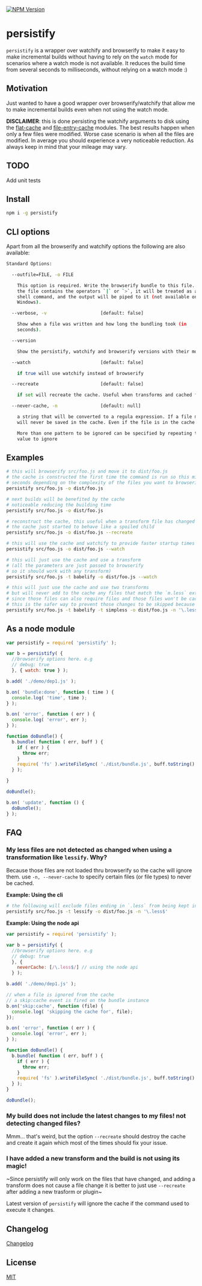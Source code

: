 [![NPM Version](http://img.shields.io/npm/v/persistify.svg?style=flat)](https://npmjs.org/package/persistify)

# persistify
`persistify` is a wrapper over watchify and browserify to make it easy to make incremental builds without having to rely on the `watch` mode for scenarios where a watch mode is not available. It reduces the build time from several seconds to milliseconds, without relying on a watch mode :)

## Motivation
Just wanted to have a good wrapper over browserify/watchify that allow me to make incremental builds even when not using the watch mode.

**DISCLAIMER**: this is done persisting the watchify arguments to disk using the [flat-cache](https://npmjs.org/package/flat-cache) and [file-entry-cache](https://npmjs.org/package/file-entry-cache) modules. The best results happen when only a few files were modified. Worse case scenario is when all the files are modified. In average you should experience a very noticeable reduction. As always keep in mind that your mileage may vary.

## TODO

Add unit tests

## Install

```bash
npm i -g persistify
```

## CLI options

Apart from all the browserify and watchify options the following are also available:

```bash
Standard Options:

  --outfile=FILE, -o FILE

    This option is required. Write the browserify bundle to this file. If
    the file contains the operators `|` or `>`, it will be treated as a
    shell command, and the output will be piped to it (not available on
    Windows).

  --verbose, -v                    [default: false]

    Show when a file was written and how long the bundling took (in
    seconds).

  --version

    Show the persistify, watchify and browserify versions with their module paths.

  --watch                          [default: false]

    if true will use watchify instead of browserify

  --recreate                       [default: false]

    if set will recreate the cache. Useful when transforms and cached files refuse to cooperate

  --never-cache, -n                [default: null]

    a string that will be converted to a regula expression. If a file matches the returned regExp
    will never be saved in the cache. Even if the file is in the cache already it will be ignored.

    More than one pattern to be ignored can be specified by repeating this option with other regex
    value to ignore

```

## Examples

```bash
# this will browserify src/foo.js and move it to dist/foo.js
# the cache is constructed the first time the command is run so this might take a few
# seconds depending on the complexity of the files you want to browserify
persistify src/foo.js -o dist/foo.js

# next builds will be benefited by the cache
# noticeable reducing the building time
persistify src/foo.js -o dist/foo.js

# reconstruct the cache, this useful when a transform file has changed or
# the cache just started to behave like a spoiled child
persistify src/foo.js -o dist/foo.js --recreate

# this will use the cache and watchify to provide faster startup times on watch mode
persistify src/foo.js -o dist/foo.js --watch

# this will just use the cache and use a transform
# (all the parameters are just passed to browserify
# so it should work with any transform)
persistify src/foo.js -t babelify -o dist/foo.js --watch

# this will just use the cache and use two transforms
# but will never add to the cache any files that match the `m.less` extension
# since those files can also require files and those files won't be cached
# this is the safer way to prevent those changes to be skipped because of the cache
persistify src/foo.js -t babelify -t simpless -o dist/foo.js -n '\.less$'
```

## As a node module

```javascript
var persistify = require( 'persistify' );

var b = persistify( {
  //browserify options here. e.g
  // debug: true
  }, { watch: true } );

b.add( './demo/dep1.js' );

b.on( 'bundle:done', function ( time ) {
  console.log( 'time', time );
} );

b.on( 'error', function ( err ) {
  console.log( 'error', err );
} );

function doBundle() {
  b.bundle( function ( err, buff ) {
    if ( err ) {
      throw err;
    }
    require( 'fs' ).writeFileSync( './dist/bundle.js', buff.toString() );
  } );

}

doBundle();

b.on( 'update', function () {
  doBundle();
} );

```

## FAQ

### My less files are not detected as changed when using a transformation like `lessify`. Why?

Because those files are not loaded thru browserify so the cache will ignore them. use `-n, --never-cache` to specify certain files (or file types) to never be cached.

**Example: Using the cli**

```bash
# the following will exclude files ending in `.less` from being kept in the cache
persistify src/foo.js -t lessify -o dist/foo.js -n '\.less$'
```

**Example: Using the node api**
```javascript
var persistify = require( 'persistify' );

var b = persistify( {
  //browserify options here. e.g
  // debug: true
  }, {
    neverCache: [/\.less$/] // using the node api
  } );

b.add( './demo/dep1.js' );

// when a file is ignored from the cache
// a skip:cache event is fired on the bundle instance
b.on('skip:cache', function (file) {
  console.log( 'skipping the cache for', file);
});

b.on( 'error', function ( err ) {
  console.log( 'error', err );
} );

function doBundle() {
  b.bundle( function ( err, buff ) {
    if ( err ) {
      throw err;
    }
    require( 'fs' ).writeFileSync( './dist/bundle.js', buff.toString() );
  } );
}

doBundle();
```

### My build does not include the latest changes to my files! not detecting changed files?

Mmm... that's weird, but the option `--recreate` should destroy the cache and create it again which most of the times should fix your issue.

### I have added a new transform and the build is not using its magic!

~Since persistify will only work on the files that have changed, and adding a transform
does not cause a file change it is better to just use `--recreate` after adding a new trasform or plugin~

Latest version of `persistify` will ignore the cache if the command used to execute it changes.

## Changelog

[Changelog](./changelog.md)

## License

[MIT](./LICENSE)

